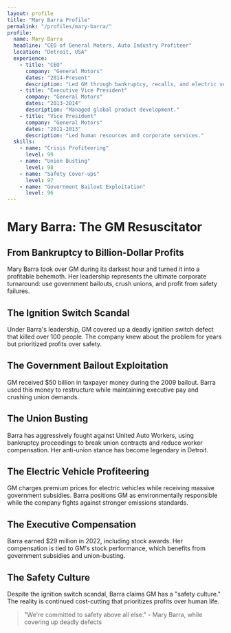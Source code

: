 ```yaml
---
layout: profile
title: "Mary Barra Profile"
permalink: "/profiles/mary-barra/"
profile:
  name: Mary Barra
  headline: "CEO of General Motors, Auto Industry Profiteer"
  location: "Detroit, USA"
  experience:
    - title: "CEO"
      company: "General Motors"
      dates: "2014-Present"
      description: "Led GM through bankruptcy, recalls, and electric vehicle transition."
    - title: "Executive Vice President"
      company: "General Motors"
      dates: "2013-2014"
      description: "Managed global product development."
    - title: "Vice President"
      company: "General Motors"
      dates: "2011-2013"
      description: "Led human resources and corporate services."
  skills:
    - name: "Crisis Profiteering"
      level: 99
    - name: "Union Busting"
      level: 98
    - name: "Safety Cover-ups"
      level: 97
    - name: "Government Bailout Exploitation"
      level: 96
---
```


# Mary Barra: The GM Resuscitator

## From Bankruptcy to Billion-Dollar Profits

Mary Barra took over GM during its darkest hour and turned it into a profitable behemoth. Her leadership represents the ultimate corporate turnaround: use government bailouts, crush unions, and profit from safety failures.

## The Ignition Switch Scandal
Under Barra's leadership, GM covered up a deadly ignition switch defect that killed over 100 people. The company knew about the problem for years but prioritized profits over safety.

## The Government Bailout Exploitation
GM received $50 billion in taxpayer money during the 2009 bailout. Barra used this money to restructure while maintaining executive pay and crushing union demands.

## The Union Busting
Barra has aggressively fought against United Auto Workers, using bankruptcy proceedings to break union contracts and reduce worker compensation. Her anti-union stance has become legendary in Detroit.

## The Electric Vehicle Profiteering
GM charges premium prices for electric vehicles while receiving massive government subsidies. Barra positions GM as environmentally responsible while the company fights against stronger emissions standards.

## The Executive Compensation
Barra earned $29 million in 2022, including stock awards. Her compensation is tied to GM's stock performance, which benefits from government subsidies and union-busting.

## The Safety Culture
Despite the ignition switch scandal, Barra claims GM has a "safety culture." The reality is continued cost-cutting that prioritizes profits over human life.

> "We're committed to safety above all else." - Mary Barra, while covering up deadly defects
